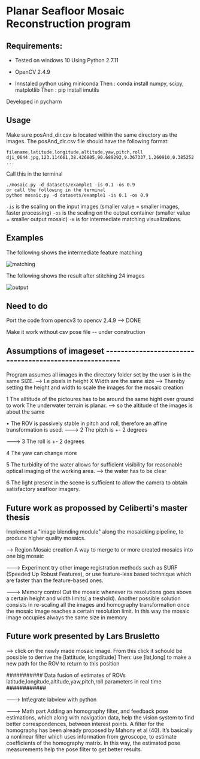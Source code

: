 # Planar Seafloor Mosaic Reconstruction program

## Requirements:
* Tested on windows 10 Using Python 2.7.11
* OpenCV 2.4.9

* Innstaled python using miniconda
Then : conda install numpy, scipy, matplotlib
Then : pip install imutils

Developed in pycharm

## Usage ###################

Make sure posAnd_dir.csv is located within the same directory as the images. The posAnd_dir.csv file should have the following format:
```
filename,latitude,longitude,altitude,yaw,pitch,roll
dji_0644.jpg,­123.114661,38.426805,90.689292,9.367337,1.260910,0.385252
...
```

Call this in the terminal
```
./mosaic.py -d datasets/example1 -is 0.1 -os 0.9
or call the following in the terminal
python mosaic.py -d datasets/example1 -is 0.1 -os 0.9
```

``-is`` is the scaling on the input images (smaller value = smaller images, faster processing)
``-os`` is the scaling on the output container (smaller value = smaller output mosaic)
``-m`` is for intermediate matching visualizations.

## Examples

The following shows the intermediate feature matching

![matching](docs/sift_features_and_matching.png)

The following shows the result after stitching 24 images

![output](docs/final_output.png)

## Need to do

Port the code from opencv3 to opencv 2.4.9 --> DONE

Make it work without csv pose file -- under construction

## Assumptions of imageset -------------------------------------------------------

Program assumes all images in the directory folder set by the user is in the same SIZE.
--> I.e  pixels in height X Width are the same size
--> Thereby setting the height and width to scale the images for the mosaic creation

1 The alltitude of the pictoures has to be around the same hight over ground to work
The underwater terrain is planar. -->  so the altitude of the images is about the same

• The ROV is passively stable in pitch and roll, therefore an affine transformation is used.
---> 2 The pitch is +- 2 degrees

---> 3 The roll is +- 2 degrees

4 The yaw can change more

5 The turbidity of the water allows for sufficient visibility for reasonable
optical imaging of the working area.
--> the water has to be clear

6 The light present in the scene is sufficient to allow the camera to obtain
satisfactory seafloor imagery.

## Future work as propossed by Celiberti's master thesis ##################################################

Implement a "image blending module" along the mosaicking pipeline, to produce higher quality mosaics.

--> Region Mosaic creation
A way to merge to or more created mosaics into one big mosaic

---> Experiment
try other image registration methods such as SURF (Speeded Up Robust Features), or use feature-less based
technique which are faster than the feature-based ones.

---> Memory control
Cut the mosaic whenever its resolutions goes above a certain height and width limits( a treshold).
Another possible solution consists in re-scaling all the images and homography transformation once the
mosaic image reaches a certain resolution limit.
In this way the mosaic image occupies always the same size in memory

## Future work  presented by Lars Brusletto ##################################################

--> click on the newly made mosaic image. From this click it schould be possible to derrive the [lattitude, longditude]
Then: use [lat,long] to make a new path for the ROV to return to this position

########### Data fusion of estimates of ROVs  latitude,longitude,altitude,yaw,pitch,roll parameters in real time ############

---> Int\egrate labview with python

---> Math part
Adding an homography filter, and feedback pose estimations, which along with navigation data, help
the vision system to find better correspondences, between interest points. A
filter for the homography has been already proposed by Mahony et al (40).
It’s basically a nonlinear filter which uses information from gyroscope, to
estimate coefficients of the homography matrix. In this way, the estimated
pose measurements help the pose filter to get better results.


